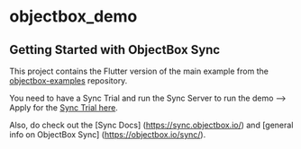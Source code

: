 # objectbox_demo

## Getting Started with ObjectBox Sync

This project contains the Flutter version of the main example from the [objectbox-examples](https://github.com/objectbox/objectbox-examples) repository.

You need to have a Sync Trial and run the Sync Server to run the demo --> Apply for the [Sync Trial here](https://docs.google.com/forms/d/e/1FAIpQLSdcpbVFqU1MdVo5p122sl8TzXSF8nH3WqmZg7iG0fCcSXtckQ/viewform).

Also, do check out the [Sync Docs] (https://sync.objectbox.io/) and [general info on ObjectBox Sync] (https://objectbox.io/sync/).
